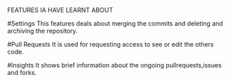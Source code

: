 
FEATURES IA HAVE LEARNT ABOUT

#Settings 
This features deals about merging the commits and deleting and archiving the repository.

#Pull Requests
It is used for requesting access to see or edit the others code.

#Insights
It shows brief information about the ongoing pullrequests,issues and forks.
